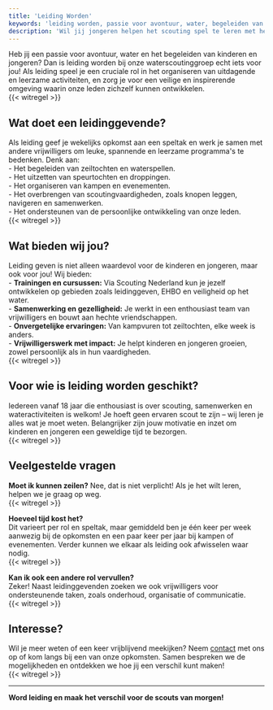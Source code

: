 ```yaml
---
title: 'Leiding Worden'
keywords: 'leiding worden, passie voor avontuur, water, begeleiden van kinderen, begeleiden van jongeren, organiseren van activiteiten, waterscoutinggroep, leidinggevende, ontwikkeling, persoonlijke ontwikkeling, vrijwilligerswerk, scouting leiding worden, programma maken'
description: 'Wil jij jongeren helpen het scouting spel te leren met het maken van leuke programma&#39;s en activiteiten? Kom jij het leidingteam bij TIBRAG versterken? Kijk hier wat wij jou kunnen bieden!'
---
```


Heb jij een passie voor avontuur, water en het begeleiden van kinderen en jongeren? Dan is leiding worden bij onze waterscoutinggroep echt iets voor jou! Als leiding speel je een cruciale rol in het organiseren van uitdagende en leerzame activiteiten, en zorg je voor een veilige en inspirerende omgeving waarin onze leden zichzelf kunnen ontwikkelen.  
{{< witregel >}}

## Wat doet een leidinggevende?

Als leiding geef je wekelijks opkomst aan een speltak en werk je samen met andere vrijwilligers om leuke, spannende en leerzame programma's te bedenken. Denk aan:  
\- Het begeleiden van zeiltochten en waterspellen.  
\- Het uitzetten van speurtochten en droppingen.  
\- Het organiseren van kampen en evenementen.  
\- Het overbrengen van scoutingvaardigheden, zoals knopen leggen, navigeren en samenwerken.  
\- Het ondersteunen van de persoonlijke ontwikkeling van onze leden.  
{{< witregel >}}

## Wat bieden wij jou?  

Leiding geven is niet alleen waardevol voor de kinderen en jongeren, maar ook voor jou! Wij bieden:  
\- **Trainingen en cursussen:** Via Scouting Nederland kun je jezelf ontwikkelen op gebieden zoals leidinggeven, EHBO en veiligheid op het water.  
\- **Samenwerking en gezelligheid:** Je werkt in een enthousiast team van vrijwilligers en bouwt aan hechte vriendschappen.  
\- **Onvergetelijke ervaringen:** Van kampvuren tot zeiltochten, elke week is anders.  
\- **Vrijwilligerswerk met impact:** Je helpt kinderen en jongeren groeien, zowel persoonlijk als in hun vaardigheden.  
{{< witregel >}}

## Voor wie is leiding worden geschikt?  

Iedereen vanaf 18 jaar die enthousiast is over scouting, samenwerken en wateractiviteiten is welkom! Je hoeft geen ervaren scout te zijn – wij leren je alles wat je moet weten. Belangrijker zijn jouw motivatie en inzet om kinderen en jongeren een geweldige tijd te bezorgen.  
{{< witregel >}}

## Veelgestelde vragen

**Moet ik kunnen zeilen?**
Nee, dat is niet verplicht! Als je het wilt leren, helpen we je graag op weg.  
{{< witregel >}}

**Hoeveel tijd kost het?**  
Dit varieert per rol en speltak, maar gemiddeld ben je één keer per week aanwezig bij de opkomsten en een paar keer per jaar bij kampen of evenementen. Verder kunnen we elkaar als leiding ook afwisselen waar nodig.  
{{< witregel >}}

**Kan ik ook een andere rol vervullen?**  
Zeker! Naast leidinggevenden zoeken we ook vrijwilligers voor ondersteunende taken, zoals onderhoud, organisatie of communicatie.  
{{< witregel >}}

## Interesse?  

Wil je meer weten of een keer vrijblijvend meekijken? Neem [contact](/contact/) met ons op of kom langs bij een van onze opkomsten. Samen bespreken we de mogelijkheden en ontdekken we hoe jij een verschil kunt maken!  
{{< witregel >}}

---

**Word leiding en maak het verschil voor de scouts van morgen!**  
